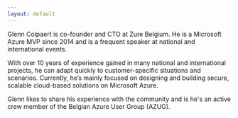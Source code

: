 ```yaml
---
layout: default
---
```


Glenn Colpaert is co-founder and CTO at Zure Belgium. He is a Microsoft Azure MVP since 2014 and is a frequent speaker at national and international events.

With over 10 years of experience gained in many national and international projects, he can adapt quickly to customer-specific situations and scenarios.
Currently, he’s mainly focused on designing and building secure, scalable cloud-based solutions on Microsoft Azure.

Glenn likes to share his experience with the community and is he's an active crew member of the Belgian Azure User Group (AZUG).
